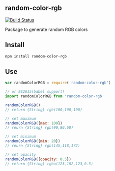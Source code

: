 ## random-color-rgb

[![Build Status](https://travis-ci.org/Riokai/random-color-rgb.svg?branch=master)](https://travis-ci.org/Riokai/random-color-rgb)

Package to generate random RGB colors

## Install

```bash
npm install random-color-rgb
```

## Use

```js
var randomColorRGB = require('random-color-rgb')

// or ES2015(babel support)
import randomColorRGB from 'random-color-rgb'

randomColorRGB()
// return {String} rgb(100,100,100)

// set maximum
randomColorRGB({max: 100})
// reurn {String} rgb(90,80,60)

// set minimum
randomColorRGB({min: 20})
// reurn {String} rgb(145,118,172)

// set opacity
randomColorRGB({opacity: 0.5})
// return {String} rgba(123,182,123,0.5)
```
